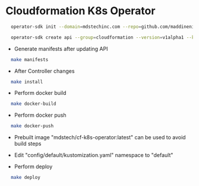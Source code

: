 
# Cloudformation K8s Operator

```sh
  operator-sdk init --domain=mdstechinc.com --repo=github.com/maddinenisri/cf-k8s-operator

  operator-sdk create api --group=cloudformation --version=v1alpha1 --kind=Stack

```

- Generate manifests after updating API
```sh
  make manifests
```

- After Controller changes
```sh
  make install
```

- Perform docker build
```sh
  make docker-build
```

- Perform docker push
```sh
  make docker-push
```

- Prebuilt image "mdstech/cf-k8s-operator:latest" can be used to avoid build steps

- Edit "config/default/kustomization.yaml" namespace to "default"
- Perform deploy
```sh
  make deploy
```

